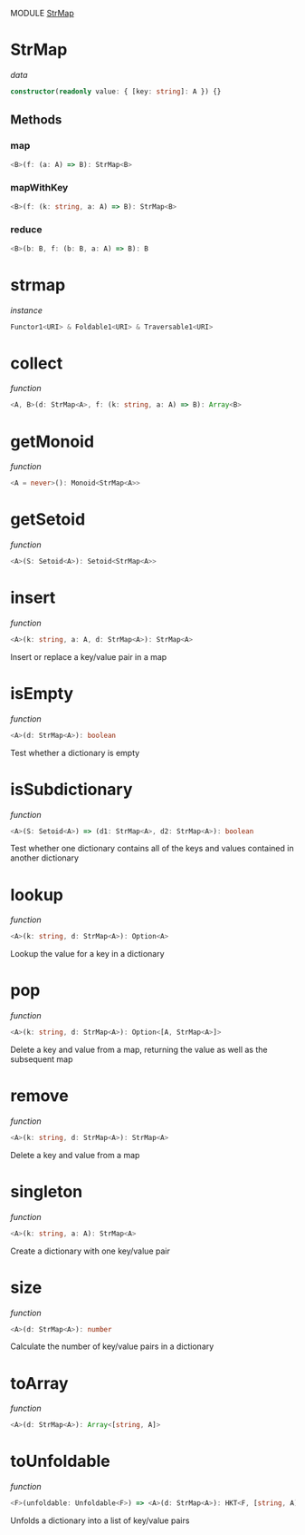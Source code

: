 MODULE [StrMap](https://github.com/gcanti/fp-ts/blob/master/src/StrMap.ts)

# StrMap

_data_

```ts
constructor(readonly value: { [key: string]: A }) {}
```

## Methods

### map

```ts
<B>(f: (a: A) => B): StrMap<B>
```

### mapWithKey

```ts
<B>(f: (k: string, a: A) => B): StrMap<B>
```

### reduce

```ts
<B>(b: B, f: (b: B, a: A) => B): B
```

# strmap

_instance_

```ts
Functor1<URI> & Foldable1<URI> & Traversable1<URI>
```

# collect

_function_

```ts
<A, B>(d: StrMap<A>, f: (k: string, a: A) => B): Array<B>
```

# getMonoid

_function_

```ts
<A = never>(): Monoid<StrMap<A>>
```

# getSetoid

_function_

```ts
<A>(S: Setoid<A>): Setoid<StrMap<A>>
```

# insert

_function_

```ts
<A>(k: string, a: A, d: StrMap<A>): StrMap<A>
```

Insert or replace a key/value pair in a map

# isEmpty

_function_

```ts
<A>(d: StrMap<A>): boolean
```

Test whether a dictionary is empty

# isSubdictionary

_function_

```ts
<A>(S: Setoid<A>) => (d1: StrMap<A>, d2: StrMap<A>): boolean
```

Test whether one dictionary contains all of the keys and values contained in another dictionary

# lookup

_function_

```ts
<A>(k: string, d: StrMap<A>): Option<A>
```

Lookup the value for a key in a dictionary

# pop

_function_

```ts
<A>(k: string, d: StrMap<A>): Option<[A, StrMap<A>]>
```

Delete a key and value from a map, returning the value as well as the subsequent map

# remove

_function_

```ts
<A>(k: string, d: StrMap<A>): StrMap<A>
```

Delete a key and value from a map

# singleton

_function_

```ts
<A>(k: string, a: A): StrMap<A>
```

Create a dictionary with one key/value pair

# size

_function_

```ts
<A>(d: StrMap<A>): number
```

Calculate the number of key/value pairs in a dictionary

# toArray

_function_

```ts
<A>(d: StrMap<A>): Array<[string, A]>
```

# toUnfoldable

_function_

```ts
<F>(unfoldable: Unfoldable<F>) => <A>(d: StrMap<A>): HKT<F, [string, A]>
```

Unfolds a dictionary into a list of key/value pairs
